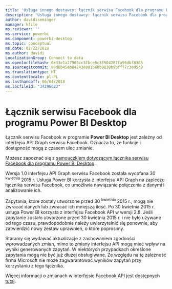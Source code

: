 ```yaml
---
title: 'Usługa innego dostawcy: łącznik serwisu Facebook dla programu Power BI Desktop'
description: 'Usługa innego dostawcy: łącznik serwisu Facebook dla programu Power BI Desktop'
author: davidiseminger
manager: kfile
ms.reviewer: ''
ms.service: powerbi
ms.component: powerbi-desktop
ms.topic: conceptual
ms.date: 02/22/2018
ms.author: davidi
LocalizationGroup: Connect to data
ms.openlocfilehash: 6e33e1a27903cc3fbce5c3f504287fa96dbf8305
ms.sourcegitcommit: 80d6b45eb84243e801b60b9038b9bff77c30d5c8
ms.translationtype: HT
ms.contentlocale: pl-PL
ms.lasthandoff: 06/04/2018
ms.locfileid: "34296623"
---
```

# <a name="facebook-connector-for-power-bi-desktop"></a>Łącznik serwisu Facebook dla programu Power BI Desktop
Łącznik serwisu Facebook w programie **Power BI Desktop** jest zależny od interfejsu API Graph serwisu Facebook. Oznacza to, że funkcje i dostępność mogą z czasem ulec zmianie.

Możesz zapoznać się z [samouczkiem dotyczącym łącznika serwisu Facebook dla programu Power BI Desktop](desktop-tutorial-facebook-analytics.md).

Wersja 1.0 interfejsu API Graph serwisu Facebook została wycofana 30 <sup>kwietnia</sup> 2015 r. Usługa Power BI korzysta z interfejsu API Graph na zapleczu łącznika serwisu Facebook, co umożliwia nawiązanie połączenia z danymi i analizowanie ich.

Zapytania, które zostały utworzone przed 30 <sup>kwietnia</sup> 2015 r., mogą nie zwracać danych lub zwracać ich mniejszą ilość. Po 30 kwietnia <sup></sup>2015 r. usługa Power BI korzysta z interfejsu Facebook API w wersji 2.8. Jeśli zapytanie zostało utworzone przed 30 kwietnia 2015 r. i nie było używane od tego czasu, prawdopodobnie należy uwierzytelnić się ponownie, aby zatwierdzić nowy zestaw uprawnień, o które poprosimy.

Staramy się wydawać aktualizacje z zachowaniem zgodności wprowadzanych zmian, mimo to zmiany interfejsu API mogą mieć wpływ na wyniki generowanych zapytań. W niektórych przypadkach określone zapytania mogą nie być już dłużej obsługiwane. Ze względu na tę zależność firma Microsoft nie może zagwarantować wyników zapytań przy korzystaniu z tego łącznika.

Więcej informacji o zmianach w interfejsie Facebook API jest dostępnych [tutaj](https://developers.facebook.com/docs/apps/changelog#v2_0).

